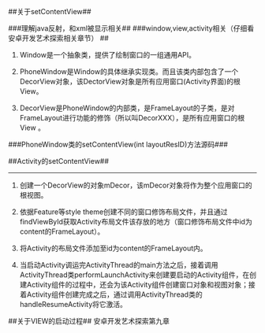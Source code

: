 ##关于setContentView##


###理解java反射，和xml被显示相关##
###window,view,activity相关（仔细看安卓开发艺术探索相关章节） ##

1. Window是一个抽象类，提供了绘制窗口的一组通用API。

2. PhoneWindow是Window的具体继承实现类。而且该类内部包含了一个DecorView对象，该DectorView对象是所有应用窗口(Activity界面)的根View。

3. DecorView是PhoneWindow的内部类，是FrameLayout的子类，是对FrameLayout进行功能的修饰（所以叫DecorXXX），是所有应用窗口的根View 。


###PhoneWindow类的setContentView(int layoutResID)方法源码###
     


##Activity的setContentView##




----------------------------------------------------------
1. 创建一个DecorView的对象mDecor，该mDecor对象将作为整个应用窗口的根视图。

2. 依据Feature等style theme创建不同的窗口修饰布局文件，并且通过findViewById获取Activity布局文件该存放的地方（窗口修饰布局文件中id为content的FrameLayout）。

3. 将Activity的布局文件添加至id为content的FrameLayout内。
4. 当启动Activity调运完ActivityThread的main方法之后，接着调用ActivityThread类performLaunchActivity来创建要启动的Activity组件，在创建Activity组件的过程中，还会为该Activity组件创建窗口对象和视图对象；接着Activity组件创建完成之后，通过调用ActivityThread类的handleResumeActivity将它激活。




##关于VIEW的启动过程##
安卓开发艺术探索第九章








	



